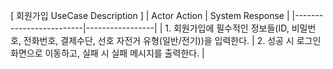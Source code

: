 [ 회원가입 UseCase Description ]
| Actor Action | System Response |
|-------------------------|-----------------|
| 1. 회원가입에 필수적인 정보들(ID, 비밀번호, 전화번호, 결제수단, 선호 자전거 유형(일반/전기))을 입력한다. | 2. 성공 시 로그인 화면으로 이동하고, 실패 시 실패 메시지를 출력한다. |
